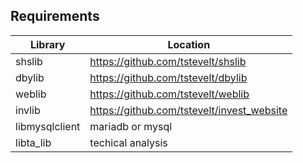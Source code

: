 ## Requirements
Library | Location
--------|---------------------------------------
shslib |https://github.com/tstevelt/shslib
dbylib |https://github.com/tstevelt/dbylib
weblib |https://github.com/tstevelt/weblib
invlib |https://github.com/tstevelt/invest_website
libmysqlclient |mariadb or mysql
libta_lib |techical analysis
